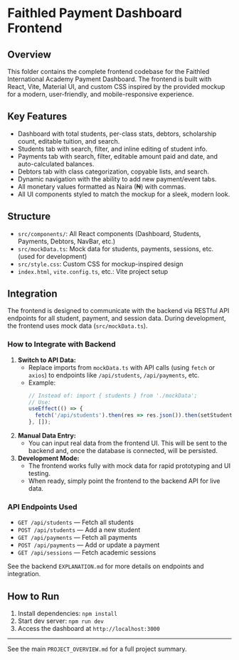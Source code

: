 # Faithled Payment Dashboard Frontend

## Overview
This folder contains the complete frontend codebase for the Faithled International Academy Payment Dashboard. The frontend is built with React, Vite, Material UI, and custom CSS inspired by the provided mockup for a modern, user-friendly, and mobile-responsive experience.

## Key Features
- Dashboard with total students, per-class stats, debtors, scholarship count, editable tuition, and search.
- Students tab with search, filter, and inline editing of student info.
- Payments tab with search, filter, editable amount paid and date, and auto-calculated balances.
- Debtors tab with class categorization, copyable lists, and search.
- Dynamic navigation with the ability to add new payment/event tabs.
- All monetary values formatted as Naira (₦) with commas.
- All UI components styled to match the mockup for a sleek, modern look.

## Structure
- `src/components/`: All React components (Dashboard, Students, Payments, Debtors, NavBar, etc.)
- `src/mockData.ts`: Mock data for students, payments, sessions, etc. (used for development)
- `src/style.css`: Custom CSS for mockup-inspired design
- `index.html`, `vite.config.ts`, etc.: Vite project setup

## Integration
The frontend is designed to communicate with the backend via RESTful API endpoints for all student, payment, and session data. During development, the frontend uses mock data (`src/mockData.ts`).

### How to Integrate with Backend
1. **Switch to API Data:**
   - Replace imports from `mockData.ts` with API calls (using `fetch` or `axios`) to endpoints like `/api/students`, `/api/payments`, etc.
   - Example:
     ```js
     // Instead of: import { students } from './mockData';
     // Use:
     useEffect(() => {
       fetch('/api/students').then(res => res.json()).then(setStudents);
     }, []);
     ```
2. **Manual Data Entry:**
   - You can input real data from the frontend UI. This will be sent to the backend and, once the database is connected, will be persisted.
3. **Development Mode:**
   - The frontend works fully with mock data for rapid prototyping and UI testing.
   - When ready, simply point the frontend to the backend API for live data.

### API Endpoints Used
- `GET /api/students` — Fetch all students
- `POST /api/students` — Add a new student
- `GET /api/payments` — Fetch all payments
- `POST /api/payments` — Add or update a payment
- `GET /api/sessions` — Fetch academic sessions

See the backend `EXPLANATION.md` for more details on endpoints and integration.

## How to Run
1. Install dependencies: `npm install`
2. Start dev server: `npm run dev`
3. Access the dashboard at `http://localhost:3000`

---
See the main `PROJECT_OVERVIEW.md` for a full project summary.

